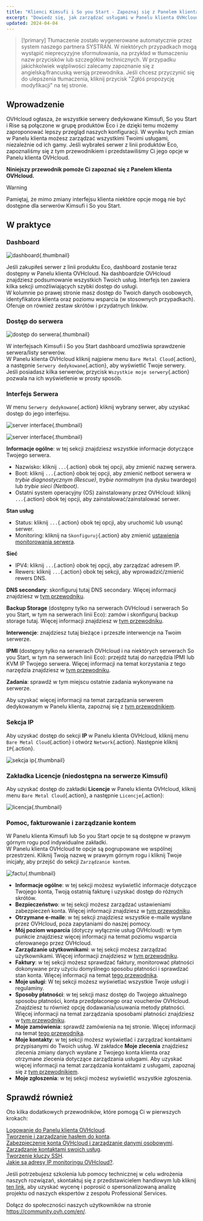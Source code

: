 ```yaml
---
title: "Klienci Kimsufi i So you Start - Zapoznaj się z Panelem klienta OVHcloud"
excerpt: "Dowiedz się, jak zarządzać usługami w Panelu klienta OVHcloud"
updated: 2024-04-04
---
```


> [!primary]
> Tłumaczenie zostało wygenerowane automatycznie przez system naszego partnera SYSTRAN. W niektórych przypadkach mogą wystąpić nieprecyzyjne sformułowania, na przykład w tłumaczeniu nazw przycisków lub szczegółów technicznych. W przypadku jakichkolwiek wątpliwości zalecamy zapoznanie się z angielską/francuską wersją przewodnika. Jeśli chcesz przyczynić się do ulepszenia tłumaczenia, kliknij przycisk "Zgłóś propozycję modyfikacji" na tej stronie.
>

## Wprowadzenie

OVHcloud ogłasza, że wszystkie serwery dedykowane Kimsufi, So you Start i Rise są połączone w grupę produktów Eco i że dzięki temu możemy zaproponować lepszy przegląd naszych konfiguracji. W wyniku tych zmian w Panelu klienta możesz zarządzać wszystkimi Twoimi usługami, niezależnie od ich gamy. Jeśli wybrałeś serwer z linii produktów Eco, zapoznaliśmy się z tym przewodnikiem i przedstawiliśmy Ci jego opcje w Panelu klienta OVHcloud.

**Niniejszy przewodnik pomoże Ci zapoznać się z Panelem klienta OVHcloud.**

> [!warning]
> Pamiętaj, że mimo zmiany interfejsu klienta niektóre opcje mogą nie być dostępne dla serwerów Kimsufi i So you Start.
>

## W praktyce

### Dashboard

![dashboard](images/OVHclouddashboard.png){.thumbnail}

Jeśli zakupiłeś serwer z linii produktu Eco, dashboard zostanie teraz dostępny w Panelu klienta OVHcloud. Na dashboardzie OVHcloud znajdziesz podsumowanie wszystkich Twoich usług. Interfejs ten zawiera kilka sekcji umożliwiających szybki dostęp do usługi.<br>
W kolumnie po prawej stronie masz dostęp do Twoich danych osobowych, identyfikatora klienta oraz poziomu wsparcia (w stosownych przypadkach).<br>
Oferuje on również zestaw skrótów i przydatnych linków.

### Dostęp do serwera

![dostęp do serwera](images/listserversOVHcloud.png){.thumbnail}

W interfejsach Kimsufi i So you Start dashboard umożliwia sprawdzenie serwera/listy serwerów.<br>
W Panelu klienta OVHcloud kliknij najpierw menu `Bare Metal Cloud`{.action}, a następnie `Serwery dedykowane`{.action}, aby wyświetlić Twoje serwery.<br>
Jeśli posiadasz kilka serwerów, przycisk `Wszystkie moje serwery`{.action} pozwala na ich wyświetlenie w prosty sposób.

### Interfejs Serwera

W menu `Serwery dedykowane`{.action} kliknij wybrany serwer, aby uzyskać dostęp do jego interfejsu.

![server interface](images/serverinterface01.png){.thumbnail}

![server interface](images/serverinterface02.png){.thumbnail}

**Informacje ogólne**: w tej sekcji znajdziesz wszystkie informacje dotyczące Twojego serwera.

- Nazwisko: kliknij `...`{.action} obok tej opcji, aby zmienić nazwę serwera.
- Boot: kliknij `...`{.action} obok tej opcji, aby zmienić netboot serwera w *trybie diagnostycznym (Rescue)*, *trybie normalnym* (na dysku twardego) lub *trybie sieci (Netboot)*.
- Ostatni system operacyjny (OS) zainstalowany przez OVHcloud: kliknij `...`{.action} obok tej opcji, aby zainstalować/zainstalować serwer.

**Stan usług**

- Status: kliknij `...`{.action} obok tej opcji, aby uruchomić lub usunąć serwer.
- Monitoring: kliknij na `Skonfiguruj`{.action} aby zmienić [ustawienia monitorowania serwera](/pages/bare_metal_cloud/dedicated_servers/getting-started-with-dedicated-server#monitoring-server).

**Sieć**

- IPV4: kliknij `...`{.action} obok tej opcji, aby zarządzać adresem IP.
- Rewers: kliknij `...`{.action} obok tej sekcji, aby wprowadzić/zmienić rewers DNS.

**DNS secondary**: skonfiguruj tutaj DNS secondary. Więcej informacji znajdziesz w [tym przewodniku](/pages/bare_metal_cloud/dedicated_servers/adding-secondary-dns-on-dedicated-server).

**Backup Storage** (dostępny tylko na serwerach OVHcloud i serwerach So you Start, w tym na serwerach linii Eco): zamów i skonfiguruj backup storage tutaj. Więcej informacji znajdziesz w [tym przewodniku](/pages/bare_metal_cloud/dedicated_servers/services_backup_storage).

**Interwencje**: znajdziesz tutaj bieżące i przeszłe interwencje na Twoim serwerze.

**IPMI** (dostępny tylko na serwerach OVHcloud i na niektórych serwerach So you Start, w tym na serwerach linii Eco): przejdź tutaj do narzędzia IPMI lub KVM IP Twojego serwera. Więcej informacji na temat korzystania z tego narzędzia znajdziesz w [tym przewodniku](/pages/bare_metal_cloud/dedicated_servers/using_ipmi_on_dedicated_servers).

**Zadania**: sprawdź w tym miejscu ostatnie zadania wykonywane na serwerze.

Aby uzyskać więcej informacji na temat zarządzania serwerem dedykowanym w Panelu klienta, zapoznaj się z [tym przewodnikiem](/pages/bare_metal_cloud/dedicated_servers/getting-started-with-dedicated-server).

### Sekcja IP

Aby uzyskać dostęp do sekcji **IP** w Panelu klienta OVHcloud, kliknij menu `Bare Metal Cloud`{.action} i otwórz `Network`{.action}. Następnie kliknij `IP`{.action}.

![sekcja ip](images/manageIP2023.png){.thumbnail}

### Zakładka Licencje (niedostępna na serwerze Kimsufi)

Aby uzyskać dostęp do zakładki **Licencje** w Panelu klienta OVHcloud, kliknij menu `Bare Metal Cloud`{.action}, a następnie `Licencje`{.action}:

![licencja](images/managelicencesOVHcloud.png){.thumbnail}

### Pomoc, fakturowanie i zarządzanie kontem

W Panelu klienta Kimsufi lub So you Start opcje te są dostępne w prawym górnym rogu pod indywidualne zakładki.<br>
W Panelu klienta OVHcloud te opcje są pogrupowane we wspólnej przestrzeni. Kliknij Twoją nazwę w prawym górnym rogu i kliknij Twoje inicjały, aby przejść do sekcji `Zarządzanie kontem`.

![factu](images/accountOVHcloud.png){.thumbnail}

- **Informacje ogólne**: w tej sekcji możesz wyświetlić informacje dotyczące Twojego konta, Twoją ostatnią fakturę i uzyskać dostęp do różnych skrótów.
- **Bezpieczeństwo**: w tej sekcji możesz zarządzać ustawieniami zabezpieczeń konta. Więcej informacji znajdziesz w [tym przewodniku](/pages/account_and_service_management/account_information/all_about_username).
- **Otrzymane e-maile**: w tej sekcji znajdziesz wszystkie e-maile wysłane przez OVHcloud, poza zapytaniami do naszej pomocy.
- **Mój poziom wsparcia** (dotyczy wyłącznie usług OVHcloud): w tym punkcie znajdziesz więcej informacji na temat poziomu wsparcia oferowanego przez OVHcloud.
- **Zarządzanie użytkownikami**: w tej sekcji możesz zarządzać użytkownikami. Więcej informacji znajdziesz w [tym przewodniku](/pages/account_and_service_management/account_information/ovhcloud-users-management).
- **Faktury**: w tej sekcji możesz sprawdzać faktury, monitorować płatności dokonywane przy użyciu domyślnego sposobu płatności i sprawdzać stan konta. Więcej informacji na temat [tego przewodnika](/pages/account_and_service_management/managing_billing_payments_and_services/invoice_management).
- **Moje usługi**: W tej sekcji możesz wyświetlać wszystkie Twoje usługi i regulaminy.
- **Sposoby płatności**: w tej sekcji masz dostęp do Twojego aktualnego sposobu płatności, konta przedpłaconego oraz voucherów OVHcloud. Znajdziesz tu również opcję dodawania/usuwania metody płatności. Więcej informacji na temat zarządzania sposobami płatności znajdziesz w [tym przewodniku](/pages/account_and_service_management/managing_billing_payments_and_services/manage-payment-methods).
- **Moje zamówienia**: sprawdź zamówienia na tej stronie. Więcej informacji na temat [tego przewodnika](/pages/account_and_service_management/managing_billing_payments_and_services/managing_ovh_orders).
- **Moje kontakty**: w tej sekcji możesz wyświetlać i zarządzać kontaktami przypisanymi do Twoich usług. W zakładce **Moje zlecenia** znajdziesz zlecenia zmiany danych wysłane z Twojego konta klienta oraz otrzymane zlecenia dotyczące zarządzania usługami. Aby uzyskać więcej informacji na temat zarządzania kontaktami z usługami, zapoznaj się z [tym przewodnikiem](/pages/account_and_service_management/account_information/managing_contacts).
- **Moje zgłoszenia**: w tej sekcji możesz wyświetlić wszystkie zgłoszenia.

## Sprawdź również

Oto kilka dodatkowych przewodników, które pomogą Ci w pierwszych krokach:

[Logowanie do Panelu klienta OVHcloud](/pages/account_and_service_management/account_information/ovhcloud-account-login).<br>
[Tworzenie i zarządzanie hasłem do konta](/pages/account_and_service_management/account_information/manage-ovh-password).<br>
[Zabezpieczenie konta OVHcloud i zarządzanie danymi osobowymi](/pages/account_and_service_management/account_information/all_about_username).<br>
[Zarządzanie kontaktami swoich usług](/pages/account_and_service_management/account_information/managing_contacts).<br>
[Tworzenie kluczy SSH](/pages/bare_metal_cloud/dedicated_servers/creating-ssh-keys-dedicated).<br>
[Jakie są adresy IP monitoringu OVHcloud?](/pages/bare_metal_cloud/dedicated_servers/network_ip_monitoring).

Jeśli potrzebujesz szkolenia lub pomocy technicznej w celu wdrożenia naszych rozwiązań, skontaktuj się z przedstawicielem handlowym lub kliknij [ten link](https://www.ovhcloud.com/pl/professional-services/), aby uzyskać wycenę i poprosić o spersonalizowaną analizę projektu od naszych ekspertów z zespołu Professional Services.

Dołącz do społeczności naszych użytkowników na stronie <https://community.ovh.com/en/>.
